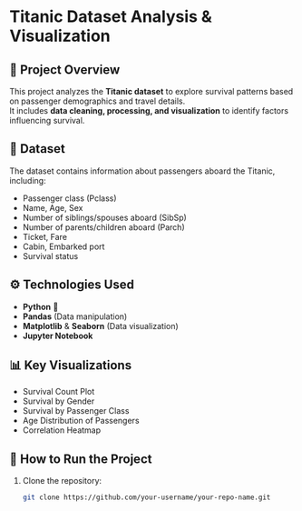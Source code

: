 # Titanic Dataset Analysis & Visualization

## 📌 Project Overview
This project analyzes the **Titanic dataset** to explore survival patterns based on passenger demographics and travel details.  
It includes **data cleaning, processing, and visualization** to identify factors influencing survival.

## 📂 Dataset
The dataset contains information about passengers aboard the Titanic, including:
- Passenger class (Pclass)
- Name, Age, Sex
- Number of siblings/spouses aboard (SibSp)
- Number of parents/children aboard (Parch)
- Ticket, Fare
- Cabin, Embarked port
- Survival status

## ⚙️ Technologies Used
- **Python** 🐍
- **Pandas** (Data manipulation)
- **Matplotlib** & **Seaborn** (Data visualization)
- **Jupyter Notebook**

## 📊 Key Visualizations
- Survival Count Plot
- Survival by Gender
- Survival by Passenger Class
- Age Distribution of Passengers
- Correlation Heatmap

## 🚀 How to Run the Project
1. Clone the repository:
   ```bash
   git clone https://github.com/your-username/your-repo-name.git
